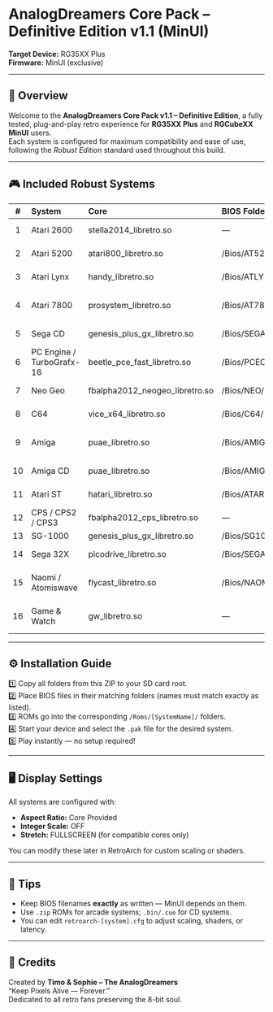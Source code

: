 # AnalogDreamers Core Pack – Definitive Edition v1.1 (MinUI)

**Target Device:** RG35XX Plus  
**Firmware:** MinUI (exclusive)

---

## 🌈 Overview
Welcome to the **AnalogDreamers Core Pack v1.1 – Definitive Edition**, a fully tested, plug-and-play retro experience for **RG35XX Plus** and **RGCubeXX MinUI** users.  
Each system is configured for maximum compatibility and ease of use, following the *Robust Edition* standard used throughout this build.

---

## 🎮 Included Robust Systems

| # | System | Core | BIOS Folder | Notes |
|:--:|:--|:--|:--|:--|
| 1 | Atari 2600 | stella2014_libretro.so | — | Fast, no BIOS required |
| 2 | Atari 5200 | atari800_libretro.so | /Bios/AT5200/ | Requires 5200.rom |
| 3 | Atari Lynx | handy_libretro.so | /Bios/ATLYNX/ | Requires lynxboot.img |
| 4 | Atari 7800 | prosystem_libretro.so | /Bios/AT7800/ | 7800 BIOS (U).rom or (E).rom |
| 5 | Sega CD | genesis_plus_gx_libretro.so | /Bios/SEGACD/ | Region BIOS files required |
| 6 | PC Engine / TurboGrafx-16 | beetle_pce_fast_libretro.so | /Bios/PCECD/ | syscard1.pce, syscard2.pce, syscard3.pce |
| 7 | Neo Geo | fbalpha2012_neogeo_libretro.so | /Bios/NEO/ | Requires neogeo.zip |
| 8 | C64 | vice_x64_libretro.so | /Bios/C64/ | Original C64 BIOS set |
| 9 | Amiga | puae_libretro.so | /Bios/AMIGA/ | kick13.rom, kick20.rom, kick31.rom |
| 10 | Amiga CD | puae_libretro.so | /Bios/AMIGACD/ | CD32 BIOS set required |
| 11 | Atari ST | hatari_libretro.so | /Bios/ATARIST/ | Requires tos.img |
| 12 | CPS / CPS2 / CPS3 | fbalpha2012_cps_libretro.so | — | No BIOS required |
| 13 | SG-1000 | genesis_plus_gx_libretro.so | /Bios/SG1000/ | Optional BIOS |
| 14 | Sega 32X | picodrive_libretro.so | /Bios/SEGA32X/ | Region BIOS files required |
| 15 | Naomi / Atomiswave | flycast_libretro.so | /Bios/NAOMI/ | Requires correct ROM set |
| 16 | Game & Watch | gw_libretro.so | — | Minimal system, no BIOS |

---

## ⚙️ Installation Guide
1️⃣ Copy all folders from this ZIP to your SD card root.  
2️⃣ Place BIOS files in their matching folders (names must match exactly as listed).  
3️⃣ ROMs go into the corresponding `/Roms/[SystemName]/` folders.  
4️⃣ Start your device and select the `.pak` file for the desired system.  
5️⃣ Play instantly — no setup required!

---

## 🖥️ Display Settings
All systems are configured with:
- **Aspect Ratio:** Core Provided  
- **Integer Scale:** OFF  
- **Stretch:** FULLSCREEN (for compatible cores only)

You can modify these later in RetroArch for custom scaling or shaders.

---

## 🧠 Tips
- Keep BIOS filenames **exactly** as written — MinUI depends on them.  
- Use `.zip` ROMs for arcade systems; `.bin/.cue` for CD systems.  
- You can edit `retroarch-[system].cfg` to adjust scaling, shaders, or latency.

---

## 🖤 Credits
Created by **Timo & Sophie – The AnalogDreamers**  
“Keep Pixels Alive — Forever.”  
Dedicated to all retro fans preserving the 8-bit soul.
